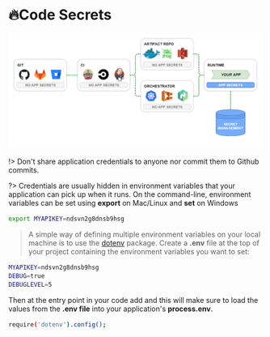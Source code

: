 # 🔥Code Secrets

<img src="./assets/images/secrets.png" alt="secrets" width="700">

!> Don't share application credentials to anyone nor commit them to Github commits.

?> Credentials are usually hidden in environment variables that your application can pick up when it runs. On the command-line, environment variables can be set using **export** on Mac/Linux and **set** on Windows

```bash
export MYAPIKEY=ndsvn2g8dnsb9hsg
```

> A simple way of defining multiple environment variables on your local machine is to use the [dotenv](https://www.npmjs.com/package/dotenv) package. Create a **.env** file at the top of your project containing the environment variables you want to set:

```bash
MYAPIKEY=ndsvn2g8dnsb9hsg 
DEBUG=true 
DEBUGLEVEL=5
```

Then at the entry point in your code add and this will make sure to load the values from the **.env file** into your application's **process.env**.

```bash
require('dotenv').config();
```
